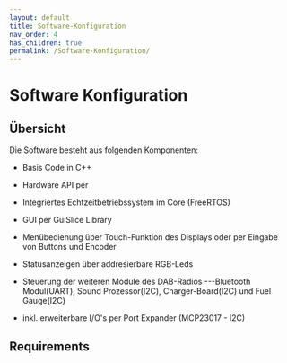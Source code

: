 ```yaml
---
layout: default
title: Software-Konfiguration
nav_order: 4
has_children: true
permalink: /Software-Konfiguration/
---
```


# Software Konfiguration

## Übersicht
Die Software besteht aus folgenden Komponenten:

- Basis Code in C++
- Hardware API per <Arduino-ESP32 Core>
- Integriertes Echtzeitbetriebssystem im Core (FreeRTOS)
- GUI per GuiSlice Library
- Menübedienung über Touch-Funktion des Displays oder per Eingabe von Buttons und Encoder
- Statusanzeigen über addresierbare RGB-Leds
- Steuerung der weiteren Module des DAB-Radios
---Bluetooth Modul(UART), Sound Prozessor(I2C), Charger-Board(I2C) und Fuel Gauge(I2C)

- inkl. erweiterbare I/O's per Port Expander (MCP23017 - I2C)

## Requirements



